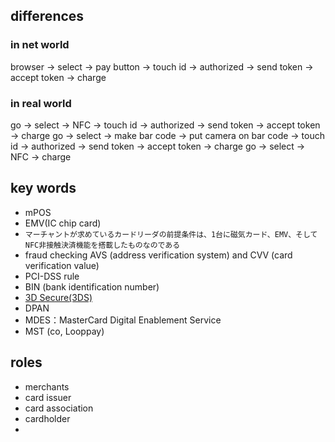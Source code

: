## differences
### in net world

browser -> select -> pay button -> touch id -> authorized -> send token -> accept token -> charge

### in real world

go -> select -> NFC -> touch id -> authorized -> send token -> accept token -> charge
go -> select -> make bar code -> put camera on bar code -> touch id -> authorized -> send token -> accept token -> charge
go -> select -> NFC -> charge

## key words
* mPOS
* EMV(IC chip card)
* `マーチャントが求めているカードリーダの前提条件は、1台に磁気カード、EMV、そしてNFC非接触決済機能を搭載したものなのである`
* fraud checking AVS (address verification system) and CVV (card verification value)
* PCI-DSS rule
* BIN (bank identification number)
* [3D Secure(3DS)](https://developers.braintreepayments.com/guides/3d-secure/overview)
* DPAN
* MDES：MasterCard Digital Enablement Service
* MST (co, Looppay)


## roles
* merchants
* card issuer
* card association
* cardholder
*
